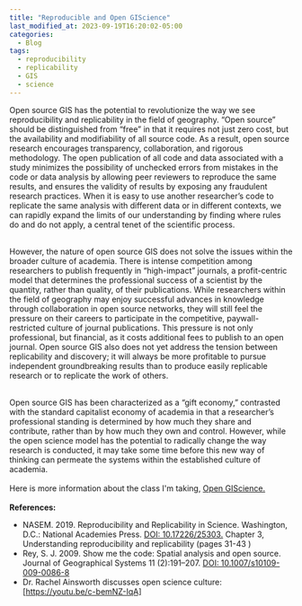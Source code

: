 ```yaml
---
title: "Reproducible and Open GIScience"
last_modified_at: 2023-09-19T16:20:02-05:00
categories:
  - Blog
tags:
  - reproducibility
  - replicability
  - GIS
  - science
---
```


Open source GIS has the potential to revolutionize the way we see reproducibility and replicability in the field of geography.
“Open source” should be distinguished from “free” in that it requires not just zero cost, but the availability and modifiability of all source code.
As a result, open source research encourages transparency, collaboration, and rigorous methodology.
The open publication of all code and data associated with a study minimizes the possibility of unchecked errors from mistakes in the code or data analysis by allowing peer reviewers to reproduce the same results, and ensures the validity of results by exposing any fraudulent research practices.
When it is easy to use another researcher’s code to replicate the same analysis with different data or in different contexts, we can rapidly expand the limits of our understanding by finding where rules do and do not apply, a central tenet of the scientific process.

\
However, the nature of open source GIS does not solve the issues within the broader culture of academia.
There is intense competition among researchers to publish frequently in “high-impact” journals, a profit-centric model that determines the professional success of a scientist by the quantity, rather than quality, of their publications.
While researchers within the field of geography may enjoy successful advances in knowledge through collaboration in open source networks, they will still feel the pressure on their careers to participate in the competitive, paywall-restricted culture of journal publications.
This pressure is not only professional, but financial, as it costs additional fees to publish to an open journal.
Open source GIS also does not yet address the tension between replicability and discovery; it will always be more profitable to pursue independent groundbreaking results than to produce easily replicable research or to replicate the work of others.

\
Open source GIS has been characterized as a “gift economy,” contrasted with the standard capitalist economy of academia in that a researcher’s professional standing is determined by how much they share and contribute, rather than by how much they own and control.
However, while the open science model has the potential to radically change the way research is conducted, it may take some time before this new way of thinking can permeate the systems within the established culture of academia.\
\
Here is more information about the class I'm taking, [Open GIScience.](http://opengisci.github.io)\
\
**References:**
- NASEM. 2019. Reproducibility and Replicability in Science. Washington, D.C.: National Academies Press. [DOI: 10.17226/25303.](https://doi.org/10.17226/25303) Chapter 3, Understanding reproducibility and replicability (pages 31-43 )
- Rey, S. J. 2009. Show me the code: Spatial analysis and open source. Journal of Geographical Systems 11 (2):191–207. [DOI: 10.1007/s10109-009-0086-8](http://dx.doi.org/10.1007/s10109-009-0086-8)
- Dr. Rachel Ainsworth discusses open science culture: [https://youtu.be/c-bemNZ-IqA]
